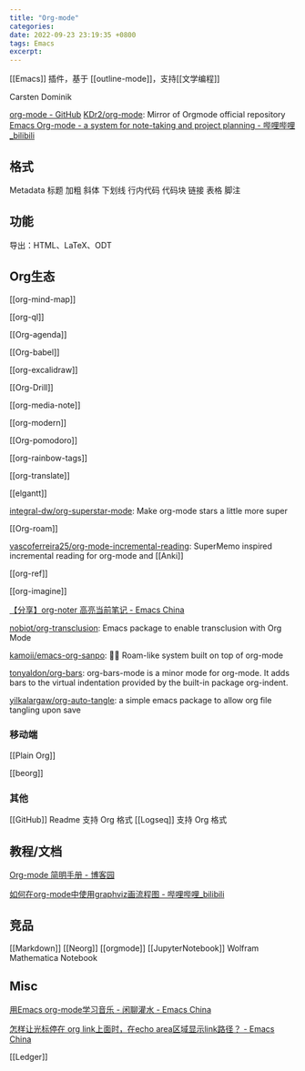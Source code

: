 ```yaml
---
title: "Org-mode"
categories: 
date: 2022-09-23 23:19:35 +0800
tags: Emacs
excerpt: 
---
```


[[Emacs]] 插件，基于 [[outline-mode]]，支持[[文学编程]]

Carsten Dominik

[org-mode - GitHub](https://github.com/bzg/org-mode)
[KDr2/org-mode](https://github.com/KDr2/org-mode): Mirror of Orgmode official repository
[Emacs Org-mode - a system for note-taking and project planning - 哔哩哔哩_bilibili](https://www.bilibili.com/video/av80898295/?vd_source=235a1280f99b5dd286cddd7c5fa3c47a)


## 格式

Metadata
标题
加粗
斜体
下划线
行内代码
代码块
链接
表格
脚注


## 功能

导出：HTML、LaTeX、ODT



## Org生态

[[org-mind-map]]

[[org-ql]]

[[Org-agenda]]

[[Org-babel]]

[[org-excalidraw]]

[[Org-Drill]]

[[org-media-note]]

[[org-modern]]

[[Org-pomodoro]]

[[org-rainbow-tags]]

[[org-translate]]

[[elgantt]]

[integral-dw/org-superstar-mode](https://github.com/integral-dw/org-superstar-mode): Make org-mode stars a little more super

[[Org-roam]]

[vascoferreira25/org-mode-incremental-reading](https://github.com/vascoferreira25/org-mode-incremental-reading): SuperMemo inspired incremental reading for org-mode and [[Anki]]

[[org-ref]]

[[org-imagine]]

[【分享】org-noter 高亮当前笔记 - Emacs China](https://emacs-china.org/t/org-noter/22153)

[nobiot/org-transclusion](https://github.com/nobiot/org-transclusion): Emacs package to enable transclusion with Org Mode

[kamoii/emacs-org-sanpo](https://github.com/kamoii/emacs-org-sanpo): 🚶‍♀️ Roam-like system built on top of org-mode

[tonyaldon/org-bars](https://github.com/tonyaldon/org-bars): org-bars-mode is a minor mode for org-mode. It adds bars to the virtual indentation provided by the built-in package org-indent.

[yilkalargaw/org-auto-tangle](https://github.com/yilkalargaw/org-auto-tangle): a simple emacs package to allow org file tangling upon save

### 移动端

[[Plain Org]]

[[beorg]]

### 其他

[[GitHub]] Readme 支持 Org 格式
[[Logseq]] 支持 Org 格式

## 教程/文档

[Org-mode 简明手册 - 博客园](https://www.cnblogs.com/Open_Source/archive/2011/07/17/2108747.html)

[如何在org-mode中使用graphviz画流程图 - 哔哩哔哩_bilibili](https://www.bilibili.com/video/BV1qW4y1b74M)

## 竞品

[[Markdown]]
[[Neorg]]
[[orgmode]]
[[JupyterNotebook]]
Wolfram Mathematica Notebook

## Misc

[用Emacs org-mode学习音乐 - 闲聊灌水 - Emacs China](https://emacs-china.org/t/emacs-org-mode/10919/14)

[怎样让光标停在 org link上面时，在echo area区域显示link路径？ - Emacs China](https://emacs-china.org/t/org-link-echo-area-link/19927)

[[Ledger]]




